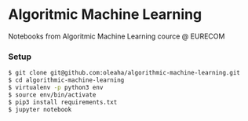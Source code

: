 # Algoritmic Machine Learning
Notebooks from Algoritmic Machine Learning cource @ EURECOM

### Setup
```sh
$ git clone git@github.com:oleaha/algorithmic-machine-learning.git
$ cd algorithmic-machine-learning
$ virtualenv -p python3 env
$ source env/bin/activate
$ pip3 install requirements.txt
$ jupyter notebook
```
